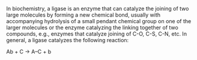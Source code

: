 In biochemistry, a ligase is an enzyme that can catalyze the joining of two large molecules by forming a new chemical bond, usually with accompanying hydrolysis of a small pendant chemical group on one of the larger molecules or the enzyme catalyzing the linking together of two compounds, e.g., enzymes that catalyze joining of C-O, C-S, C-N, etc. In general, a ligase catalyzes the following reaction:

Ab + C → A–C + b